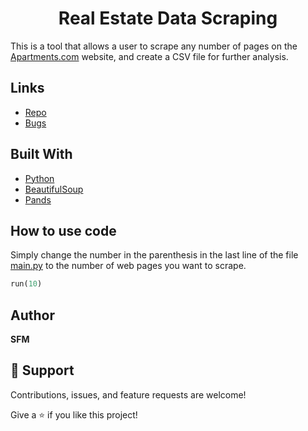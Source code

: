 <h1 align="center">Real Estate Data Scraping</h1>

This is a tool that allows a user to scrape any number of pages on the [Apartments.com](http://apartments.com/) website, and create a CSV file for further analysis.

## Links

- [Repo](https://github.com/sfmanso/real-estate-data-scraping "Real Estate Data Scraping")
- [Bugs](https://github.com/sfmanso/real-estate-data-scraping/issues "Issues Page")

## Built With

- [Python](https://github.com/topics/python)
- [BeautifulSoup](https://www.crummy.com/software/BeautifulSoup/bs4/doc/)
- [Pands](https://github.com/pandas-dev/pandas)

## How to use code

Simply change the number in the parenthesis in the last line of the file [main.py](https://github.com/sfmanso/real-estate-data-scraping/blob/main/main.py) to the number of web pages you want to scrape.
```python
run(10)
``` 

## Author

**SFM**

## 🤝 Support

Contributions, issues, and feature requests are welcome!

Give a ⭐️ if you like this project!
